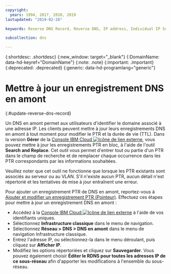 ```yaml
---
copyright:
  years: 1994, 2017, 2018, 2019
lastupdated: "2019-02-26"

keywords: Reverse DNS Record, Reverse DNS, IP address, Individual IP Select

subcollection: dns

---
```


{:shortdesc: .shortdesc}
{:new_window: target="_blank"}
{:DomainName: data-hd-keyref="DomainName"}
{:note: .note}
{:important: .important}
{:deprecated: .deprecated}
{:generic: data-hd-programlang="generic"}

# Mettre à jour un enregistrement DNS en amont
{:#update-reverse-dns-record}

Un DNS en amont permet aux utilisateurs d'identifier le domaine associé à une adresse IP. Les clients peuvent mettre à jour leurs enregistrements DNS en amont à tout moment pour modifier le PTR et la durée de vie (TTL). Dans la version **Gérer** de la [Console IBM Cloud ![Icône de lien externe](../../icons/launch-glyph.svg "Icône de lien externe")](https://{DomainName}/), vous pouvez mettre à jour les enregistrements PTR en bloc, à l'aide de l'outil **Search and Replace**. Cet outil vous permet d'entrer tout ou partie d'un PTR dans le champ de recherche et de remplacer chaque occurrence dans les PTR correspondants par les informations souhaitées. 

Veuillez noter que cet outil ne fonctionne que lorsque les PTR existants sont associés au serveur ou au VLAN. S'il n'existe aucun PTR, aucun détail n'est répertorié et les tentatives de mise à jour entraînent une erreur. 

Pour ajouter un enregistrement PTR de DNS en amont, reportez-vous à [Ajouter et modifier un enregistrement PTR (Pointeur)](/docs/infrastructure/dns?topic=dns-add-or-edit-a-ptr-pointer-record). Effectuez ces étapes pour mettre à jour un enregistrement DNS en amont :

 * Accédez à la [Console IBM Cloud ![Icône de lien externe](../../icons/launch-glyph.svg "Icône de lien externe")](https://{DomainName}/) à l'aide de vos identifiants uniques.
 * Sélectionnez **Infrastructure classique** dans le menu de navigation.
 * Sélectionnez **Réseau > DNS > DNS en amont** dans le menu de navigation Infrastructure classique.
 * Entrez l'adresse IP, ou sélectionnez-la dans le menu déroulant, puis cliquez sur **Afficher IP**.
 * Modifiez les options répertoriées et cliquez sur **Sauvegarder**. Vous pouvez également choisir **Éditer le RDNS pour toutes les adresses IP de ce sous-réseau** afin d'apporter les modifications à l'ensemble du sous-réseau. 
 

